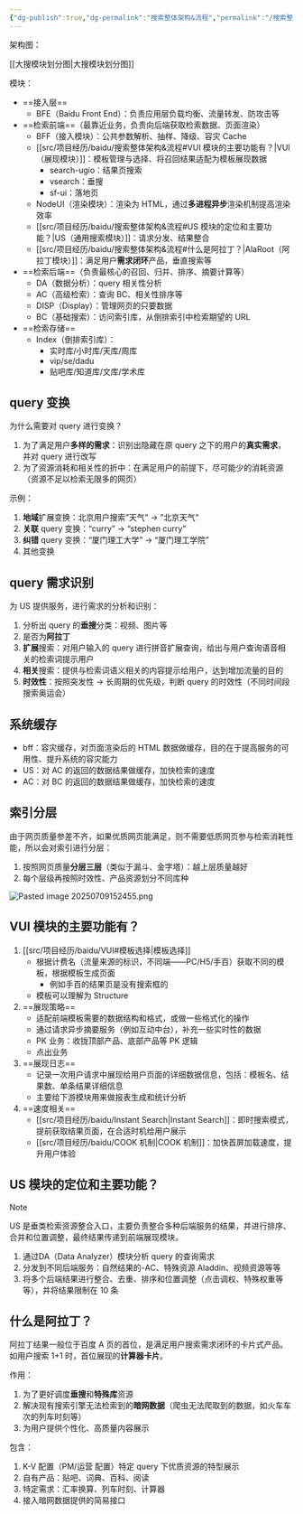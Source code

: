 ```yaml
---
{"dg-publish":true,"dg-permalink":"搜索整体架构&流程","permalink":"/搜索整体架构&流程/"}
---
```



架构图：

<style> .container {font-family: sans-serif; text-align: center;} .button-wrapper button {z-index: 1;height: 40px; width: 100px; margin: 10px;padding: 5px;} .excalidraw .App-menu_top .buttonList { display: flex;} .excalidraw-wrapper { height: 800px; margin: 50px; position: relative;} :root[dir="ltr"] .excalidraw .layer-ui__wrapper .zen-mode-transition.App-menu_bottom--transition-left {transform: none;} </style><script src="https://cdn.jsdelivr.net/npm/react@17/umd/react.production.min.js"></script><script src="https://cdn.jsdelivr.net/npm/react-dom@17/umd/react-dom.production.min.js"></script><script type="text/javascript" src="https://cdn.jsdelivr.net/npm/@excalidraw/excalidraw@0/dist/excalidraw.production.min.js"></script><div id="Drawing_2025-07-08_1015.55.excalidraw.md1"></div><script>(function(){const InitialData={"type":"excalidraw","version":2,"source":"https://github.com/zsviczian/obsidian-excalidraw-plugin/releases/tag/2.13.0","elements":[{"id":"AJ95CTKOlv9u1peV2lcHq","type":"rectangle","x":-206.01887893676758,"y":-316.11328125,"width":148.69146728515625,"height":71.94009399414062,"angle":0,"strokeColor":"#1e1e1e","backgroundColor":"transparent","fillStyle":"solid","strokeWidth":2,"strokeStyle":"solid","roughness":1,"opacity":100,"groupIds":[],"frameId":null,"index":"a0","roundness":{"type":3},"seed":331179352,"version":597,"versionNonce":1190184,"isDeleted":false,"boundElements":[{"type":"text","id":"8sjlw1u5"},{"id":"NjAXDvy92cEBvGCr5J1pH","type":"arrow"}],"updated":1751941278210,"link":null,"locked":false},{"id":"8sjlw1u5","type":"text","x":-152.96313095092773,"y":-292.6432342529297,"width":42.57997131347656,"height":25,"angle":0,"strokeColor":"#1e1e1e","backgroundColor":"transparent","fillStyle":"solid","strokeWidth":2,"strokeStyle":"solid","roughness":1,"opacity":100,"groupIds":[],"frameId":null,"index":"a1","roundness":null,"seed":1315753512,"version":197,"versionNonce":665321256,"isDeleted":false,"boundElements":[],"updated":1751941278211,"link":null,"locked":false,"text":"BFE","rawText":"BFE","fontSize":20,"fontFamily":5,"textAlign":"center","verticalAlign":"middle","containerId":"AJ95CTKOlv9u1peV2lcHq","originalText":"BFE","autoResize":true,"lineHeight":1.25},{"id":"OLhaR6Pe9VneRn3I7MTpL","type":"rectangle","x":-204.9978265726815,"y":-188.8737030029297,"width":148.69146728515625,"height":71.94009399414062,"angle":0,"strokeColor":"#1e1e1e","backgroundColor":"transparent","fillStyle":"solid","strokeWidth":2,"strokeStyle":"solid","roughness":1,"opacity":100,"groupIds":[],"frameId":null,"index":"a2","roundness":{"type":3},"seed":10265176,"version":858,"versionNonce":1616797016,"isDeleted":false,"boundElements":[{"type":"text","id":"D5Z48zlL"},{"id":"hd1l1KzLoowPcs1fJLY9a","type":"arrow"},{"id":"NjAXDvy92cEBvGCr5J1pH","type":"arrow"}],"updated":1751941278210,"link":null,"locked":false},{"id":"D5Z48zlL","type":"text","x":-180.65209293010338,"y":-177.90365600585938,"width":100,"height":50,"angle":0,"strokeColor":"#1e1e1e","backgroundColor":"transparent","fillStyle":"solid","strokeWidth":2,"strokeStyle":"solid","roughness":1,"opacity":100,"groupIds":[],"frameId":null,"index":"a3","roundness":null,"seed":109483864,"version":499,"versionNonce":1135467048,"isDeleted":false,"boundElements":[],"updated":1751941278211,"link":null,"locked":false,"text":"BFF\n搜索接入层","rawText":"BFF\n搜索接入层","fontSize":20,"fontFamily":5,"textAlign":"center","verticalAlign":"middle","containerId":"OLhaR6Pe9VneRn3I7MTpL","originalText":"BFF\n搜索接入层","autoResize":true,"lineHeight":1.25},{"id":"T0BFYrz8E8iErwGqiCNk3","type":"rectangle","x":-204.10478591918945,"y":-63.30507373454668,"width":148.69146728515625,"height":71.94009399414062,"angle":0,"strokeColor":"#1e1e1e","backgroundColor":"#ffec99","fillStyle":"solid","strokeWidth":2,"strokeStyle":"solid","roughness":1,"opacity":100,"groupIds":[],"frameId":null,"index":"a4","roundness":{"type":3},"seed":1559906904,"version":932,"versionNonce":1424396376,"isDeleted":false,"boundElements":[{"type":"text","id":"h4mZWs9u"},{"id":"voiqu34FN5c6zq-I7tptr","type":"arrow"}],"updated":1751941332445,"link":null,"locked":false},{"id":"h4mZWs9u","type":"text","x":-179.75905227661133,"y":-52.33502673747637,"width":100,"height":50,"angle":0,"strokeColor":"#1e1e1e","backgroundColor":"transparent","fillStyle":"solid","strokeWidth":2,"strokeStyle":"solid","roughness":1,"opacity":100,"groupIds":[],"frameId":null,"index":"a5","roundness":null,"seed":1492074328,"version":549,"versionNonce":1573953112,"isDeleted":false,"boundElements":[],"updated":1751941219078,"link":null,"locked":false,"text":"VUI\n搜索展现层","rawText":"VUI\n搜索展现层","fontSize":20,"fontFamily":5,"textAlign":"center","verticalAlign":"middle","containerId":"T0BFYrz8E8iErwGqiCNk3","originalText":"VUI\n搜索展现层","autoResize":true,"lineHeight":1.25},{"id":"NjAXDvy92cEBvGCr5J1pH","type":"arrow","x":-126.11111417709358,"y":-242.9231719970703,"width":1.2600590519804484,"height":53.049468994140625,"angle":0,"strokeColor":"#1e1e1e","backgroundColor":"transparent","fillStyle":"solid","strokeWidth":2,"strokeStyle":"solid","roughness":1,"opacity":100,"groupIds":[],"frameId":null,"index":"a6","roundness":{"type":2},"seed":869873240,"version":663,"versionNonce":859515688,"isDeleted":false,"boundElements":[],"updated":1751941278213,"link":null,"locked":false,"points":[[0,0],[1.2600590519804484,53.049468994140625]],"lastCommittedPoint":null,"startBinding":{"elementId":"AJ95CTKOlv9u1peV2lcHq","focus":-0.06220682798603423,"gap":1.2500152587890625},"endBinding":{"elementId":"OLhaR6Pe9VneRn3I7MTpL","focus":0.0888088618310053,"gap":1},"startArrowhead":null,"endArrowhead":"arrow","elbowed":false},{"id":"hd1l1KzLoowPcs1fJLY9a","type":"arrow","x":-127.88776505009932,"y":-115.93360900878906,"width":0.7254742382307597,"height":51.79298400878906,"angle":0,"strokeColor":"#1e1e1e","backgroundColor":"transparent","fillStyle":"solid","strokeWidth":2,"strokeStyle":"solid","roughness":1,"opacity":100,"groupIds":[],"frameId":null,"index":"a7","roundness":{"type":2},"seed":280367704,"version":480,"versionNonce":181104680,"isDeleted":false,"boundElements":[],"updated":1751941278212,"link":null,"locked":false,"points":[[0,0],[-0.7254742382307597,51.79298400878906]],"lastCommittedPoint":null,"startBinding":{"elementId":"OLhaR6Pe9VneRn3I7MTpL","focus":-0.04385027559334594,"gap":1},"endBinding":null,"startArrowhead":null,"endArrowhead":"arrow","elbowed":false},{"id":"KbPqjSWjXvailYgfzqvS5","type":"rectangle","x":-203.91378116252525,"y":70.38734436035156,"width":148.69146728515625,"height":71.94009399414062,"angle":0,"strokeColor":"#1e1e1e","backgroundColor":"transparent","fillStyle":"solid","strokeWidth":2,"strokeStyle":"solid","roughness":1,"opacity":100,"groupIds":[],"frameId":null,"index":"a8","roundness":{"type":3},"seed":1401070424,"version":1045,"versionNonce":1472055592,"isDeleted":false,"boundElements":[{"type":"text","id":"2kQpMwmI"}],"updated":1751941227299,"link":null,"locked":false},{"id":"2kQpMwmI","type":"text","x":-169.56804751994713,"y":81.35739135742188,"width":80,"height":50,"angle":0,"strokeColor":"#1e1e1e","backgroundColor":"transparent","fillStyle":"solid","strokeWidth":2,"strokeStyle":"solid","roughness":1,"opacity":100,"groupIds":[],"frameId":null,"index":"a9","roundness":null,"seed":1862563928,"version":689,"versionNonce":1563437864,"isDeleted":false,"boundElements":[],"updated":1751941232006,"link":null,"locked":false,"text":"US\n统一搜索","rawText":"US\n统一搜索","fontSize":20,"fontFamily":5,"textAlign":"center","verticalAlign":"middle","containerId":"KbPqjSWjXvailYgfzqvS5","originalText":"US\n统一搜索","autoResize":true,"lineHeight":1.25},{"id":"voiqu34FN5c6zq-I7tptr","type":"arrow","x":-126.85672015074802,"y":12.052973750804881,"width":2.1829717743008104,"height":64.382542606617,"angle":0,"strokeColor":"#1e1e1e","backgroundColor":"transparent","fillStyle":"solid","strokeWidth":2,"strokeStyle":"solid","roughness":1,"opacity":100,"groupIds":[],"frameId":null,"index":"aA","roundness":{"type":2},"seed":184309544,"version":444,"versionNonce":631873832,"isDeleted":false,"boundElements":[],"updated":1751941268957,"link":null,"locked":false,"points":[[0,0],[-2.1829717743008104,64.382542606617]],"lastCommittedPoint":null,"startBinding":{"elementId":"T0BFYrz8E8iErwGqiCNk3","focus":-0.05608169084701131,"gap":3.4179534912109375},"endBinding":null,"startArrowhead":null,"endArrowhead":"arrow","elbowed":false},{"id":"IHKcnG-Ppu1GuAS8I6Mwc","type":"rectangle","x":40.21162033081055,"y":-63.37237548828125,"width":148.69146728515625,"height":71.94009399414062,"angle":0,"strokeColor":"#1e1e1e","backgroundColor":"transparent","fillStyle":"solid","strokeWidth":2,"strokeStyle":"solid","roughness":1,"opacity":100,"groupIds":[],"frameId":null,"index":"aB","roundness":{"type":3},"seed":1987667288,"version":986,"versionNonce":537096536,"isDeleted":false,"boundElements":[{"type":"text","id":"hq7cODDF"}],"updated":1751941129969,"link":null,"locked":false},{"id":"hq7cODDF","type":"text","x":78.0673713684082,"y":-52.40232849121094,"width":72.97996520996094,"height":50,"angle":0,"strokeColor":"#1e1e1e","backgroundColor":"transparent","fillStyle":"solid","strokeWidth":2,"strokeStyle":"solid","roughness":1,"opacity":100,"groupIds":[],"frameId":null,"index":"aC","roundness":null,"seed":1238563416,"version":637,"versionNonce":583614040,"isDeleted":false,"boundElements":[],"updated":1751941226427,"link":null,"locked":false,"text":"NodeUI\n渲染","rawText":"NodeUI\n渲染","fontSize":20,"fontFamily":5,"textAlign":"center","verticalAlign":"middle","containerId":"IHKcnG-Ppu1GuAS8I6Mwc","originalText":"NodeUI\n渲染","autoResize":true,"lineHeight":1.25},{"id":"gkpWsEPj8jrxTra2mH1Og","type":"arrow","x":-55.57942581176758,"y":-24.003890991210938,"width":98.15106201171875,"height":2.024749755859375,"angle":0,"strokeColor":"#1e1e1e","backgroundColor":"transparent","fillStyle":"solid","strokeWidth":2,"strokeStyle":"solid","roughness":1,"opacity":100,"groupIds":[],"frameId":null,"index":"aD","roundness":{"type":2},"seed":405736792,"version":115,"versionNonce":111737688,"isDeleted":false,"boundElements":[],"updated":1751941129969,"link":null,"locked":false,"points":[[0,0],[98.15106201171875,-2.024749755859375]],"lastCommittedPoint":null,"startBinding":null,"endBinding":null,"startArrowhead":null,"endArrowhead":"arrow","elbowed":false},{"id":"dZMbNJ7DQ-1OH0jr7GTQS","type":"rectangle","x":-203.57426834106445,"y":216.7903289794922,"width":148.69146728515625,"height":71.94009399414062,"angle":0,"strokeColor":"#1e1e1e","backgroundColor":"transparent","fillStyle":"solid","strokeWidth":2,"strokeStyle":"solid","roughness":1,"opacity":100,"groupIds":[],"frameId":null,"index":"aE","roundness":{"type":3},"seed":970217768,"version":1193,"versionNonce":817820504,"isDeleted":false,"boundElements":[{"type":"text","id":"XzsFvUkK"},{"id":"Ho2QNKnSg4sLZOmei8i6L","type":"arrow"}],"updated":1751941187451,"link":null,"locked":false},{"id":"XzsFvUkK","type":"text","x":-169.22853469848633,"y":227.7603759765625,"width":80,"height":50,"angle":0,"strokeColor":"#1e1e1e","backgroundColor":"transparent","fillStyle":"solid","strokeWidth":2,"strokeStyle":"solid","roughness":1,"opacity":100,"groupIds":[],"frameId":null,"index":"aF","roundness":null,"seed":1128199208,"version":829,"versionNonce":1775132456,"isDeleted":false,"boundElements":[],"updated":1751941236944,"link":null,"locked":false,"text":"AC\n高级搜索","rawText":"AC\n高级搜索","fontSize":20,"fontFamily":5,"textAlign":"center","verticalAlign":"middle","containerId":"dZMbNJ7DQ-1OH0jr7GTQS","originalText":"AC\n高级搜索","autoResize":true,"lineHeight":1.25},{"id":"_9sGqY3Ikjb3gCT2p-e-h","type":"arrow","x":-130.01301956176758,"y":140.84637451171875,"width":0.48504638671875,"height":76.5006103515625,"angle":0,"strokeColor":"#1e1e1e","backgroundColor":"transparent","fillStyle":"solid","strokeWidth":2,"strokeStyle":"solid","roughness":1,"opacity":100,"groupIds":[],"frameId":null,"index":"aG","roundness":{"type":2},"seed":1962384984,"version":71,"versionNonce":434332712,"isDeleted":false,"boundElements":[],"updated":1751941139688,"link":null,"locked":false,"points":[[0,0],[0.48504638671875,76.5006103515625]],"lastCommittedPoint":null,"startBinding":null,"endBinding":null,"startArrowhead":null,"endArrowhead":"arrow","elbowed":false},{"id":"mf7X0xd4mekc1fSeFW1l3","type":"rectangle","x":5.266857147216797,"y":212.9524383544922,"width":148.69146728515625,"height":71.94009399414062,"angle":0,"strokeColor":"#1e1e1e","backgroundColor":"transparent","fillStyle":"solid","strokeWidth":2,"strokeStyle":"solid","roughness":1,"opacity":100,"groupIds":[],"frameId":null,"index":"aH","roundness":{"type":3},"seed":1578897448,"version":1440,"versionNonce":1326526760,"isDeleted":false,"boundElements":[{"type":"text","id":"5q2CgPU4"},{"id":"IOAySVIejeToKcNcdmQXo","type":"arrow"}],"updated":1751941152758,"link":null,"locked":false},{"id":"5q2CgPU4","type":"text","x":29.612590789794922,"y":223.9224853515625,"width":100,"height":50,"angle":0,"strokeColor":"#1e1e1e","backgroundColor":"transparent","fillStyle":"solid","strokeWidth":2,"strokeStyle":"solid","roughness":1,"opacity":100,"groupIds":[],"frameId":null,"index":"aI","roundness":null,"seed":326617896,"version":1091,"versionNonce":1057517352,"isDeleted":false,"boundElements":[],"updated":1751941246174,"link":null,"locked":false,"text":"AlaRoot\n阿拉丁入口","rawText":"AlaRoot\n阿拉丁入口","fontSize":20,"fontFamily":5,"textAlign":"center","verticalAlign":"middle","containerId":"mf7X0xd4mekc1fSeFW1l3","originalText":"AlaRoot\n阿拉丁入口","autoResize":true,"lineHeight":1.25},{"id":"IOAySVIejeToKcNcdmQXo","type":"arrow","x":-125.69984817504883,"y":142.22332763671875,"width":215.7486572265626,"height":68.55139160156247,"angle":0,"strokeColor":"#1e1e1e","backgroundColor":"transparent","fillStyle":"solid","strokeWidth":2,"strokeStyle":"solid","roughness":1,"opacity":100,"groupIds":[],"frameId":null,"index":"aJ","roundness":{"type":2},"seed":2005781288,"version":101,"versionNonce":2009167656,"isDeleted":false,"boundElements":[],"updated":1751941268965,"link":null,"locked":false,"points":[[0,0],[215.7486572265626,68.55139160156247]],"lastCommittedPoint":null,"startBinding":null,"endBinding":{"elementId":"mf7X0xd4mekc1fSeFW1l3","focus":0.6957884095277208,"gap":2.1777191162109375},"startArrowhead":null,"endArrowhead":"arrow","elbowed":false},{"id":"pJTfRkDaAnCweoblNwec6","type":"rectangle","x":-201.27929295491606,"y":365.46691755861394,"width":148.69146728515625,"height":71.94009399414062,"angle":0,"strokeColor":"#1e1e1e","backgroundColor":"transparent","fillStyle":"solid","strokeWidth":2,"strokeStyle":"solid","roughness":1,"opacity":100,"groupIds":[],"frameId":null,"index":"aK","roundness":{"type":3},"seed":859757656,"version":1335,"versionNonce":1224728664,"isDeleted":false,"boundElements":[{"type":"text","id":"fUZLq9sY"}],"updated":1751941188430,"link":null,"locked":false},{"id":"fUZLq9sY","type":"text","x":-166.93355931233793,"y":376.43696455568426,"width":80,"height":50,"angle":0,"strokeColor":"#1e1e1e","backgroundColor":"transparent","fillStyle":"solid","strokeWidth":2,"strokeStyle":"solid","roughness":1,"opacity":100,"groupIds":[],"frameId":null,"index":"aL","roundness":null,"seed":1557238104,"version":967,"versionNonce":764439384,"isDeleted":false,"boundElements":[],"updated":1751941239740,"link":null,"locked":false,"text":"BC\n基础搜索","rawText":"BC\n基础搜索","fontSize":20,"fontFamily":5,"textAlign":"center","verticalAlign":"middle","containerId":"pJTfRkDaAnCweoblNwec6","originalText":"BC\n基础搜索","autoResize":true,"lineHeight":1.25},{"id":"Ho2QNKnSg4sLZOmei8i6L","type":"arrow","x":-126.61519886797333,"y":292.36722477387906,"width":3.1645487343556056,"height":71.98484231231686,"angle":0,"strokeColor":"#1e1e1e","backgroundColor":"transparent","fillStyle":"solid","strokeWidth":2,"strokeStyle":"solid","roughness":1,"opacity":100,"groupIds":[],"frameId":null,"index":"aM","roundness":{"type":2},"seed":741824296,"version":41,"versionNonce":355154984,"isDeleted":false,"boundElements":[],"updated":1751941268958,"link":null,"locked":false,"points":[[0,0],[-3.1645487343556056,71.98484231231686]],"lastCommittedPoint":null,"startBinding":{"elementId":"dZMbNJ7DQ-1OH0jr7GTQS","focus":-0.05735119009178363,"gap":3.6368018002462463},"endBinding":null,"startArrowhead":null,"endArrowhead":"arrow","elbowed":false},{"id":"Fc1bqJrInIXC-aVAoEQ-k","type":"rectangle","x":7.6685236540560595,"y":365.78803106341576,"width":148.69146728515625,"height":71.94009399414062,"angle":0,"strokeColor":"#1e1e1e","backgroundColor":"transparent","fillStyle":"solid","strokeWidth":2,"strokeStyle":"solid","roughness":1,"opacity":100,"groupIds":[],"frameId":null,"index":"aN","roundness":{"type":3},"seed":1595532328,"version":1445,"versionNonce":1793978200,"isDeleted":false,"boundElements":[{"type":"text","id":"s1P6dneU"},{"id":"Aml-gG2LIODuJhNyBL0dV","type":"arrow"}],"updated":1751941205295,"link":null,"locked":false},{"id":"s1P6dneU","type":"text","x":55.56427560718106,"y":376.75807806048607,"width":52.89996337890625,"height":50,"angle":0,"strokeColor":"#1e1e1e","backgroundColor":"transparent","fillStyle":"solid","strokeWidth":2,"strokeStyle":"solid","roughness":1,"opacity":100,"groupIds":[],"frameId":null,"index":"aO","roundness":null,"seed":1570447144,"version":1075,"versionNonce":149939240,"isDeleted":false,"boundElements":[],"updated":1751941249243,"link":null,"locked":false,"text":"DISP\n展现","rawText":"DISP\n展现","fontSize":20,"fontFamily":5,"textAlign":"center","verticalAlign":"middle","containerId":"Fc1bqJrInIXC-aVAoEQ-k","originalText":"DISP\n展现","autoResize":true,"lineHeight":1.25},{"id":"Aml-gG2LIODuJhNyBL0dV","type":"arrow","x":-124.62610934162058,"y":287.60542552534434,"width":208.56363396515593,"height":77.18260553807141,"angle":0,"strokeColor":"#1e1e1e","backgroundColor":"transparent","fillStyle":"solid","strokeWidth":2,"strokeStyle":"solid","roughness":1,"opacity":100,"groupIds":[],"frameId":null,"index":"aP","roundness":{"type":2},"seed":1563700264,"version":77,"versionNonce":1104695848,"isDeleted":false,"boundElements":[],"updated":1751941268970,"link":null,"locked":false,"points":[[0,0],[208.56363396515593,77.18260553807141]],"lastCommittedPoint":null,"startBinding":null,"endBinding":{"elementId":"Fc1bqJrInIXC-aVAoEQ-k","focus":0.5935730357699854,"gap":1},"startArrowhead":null,"endArrowhead":"arrow","elbowed":false},{"id":"bdWdEaxruJg8Z5FO_ihey","type":"freedraw","x":99.66634717262559,"y":-142.10958925110845,"width":79.5539330938933,"height":72.9407859544979,"angle":0,"strokeColor":"#1e1e1e","backgroundColor":"transparent","fillStyle":"solid","strokeWidth":2,"strokeStyle":"solid","roughness":1,"opacity":100,"groupIds":[],"frameId":null,"index":"aQ","roundness":null,"seed":77470760,"version":72,"versionNonce":1479557976,"isDeleted":true,"boundElements":null,"updated":1751941302814,"link":null,"locked":false,"points":[[0,0],[-4.893693592093086,0.7054078724517012],[-5.955223228610748,1.7635037842556187],[-7.610151365666525,3.0013297498283578],[-9.424556939429294,5.266745526622799],[-11.842535012882081,8.162949250838807],[-12.55134481630023,9.573733201994884],[-15.6408704212771,18.319986438588188],[-16.180092376331118,23.68847195673058],[-16.705706607519232,28.39224559902911],[-16.705706607519232,33.09601924132764],[-15.661218419581019,37.79980878049986],[-11.567837035779121,46.040748093587894],[-8.28506903440973,50.083195894135315],[-6.219747206561692,51.32105365345544],[-2.838545763396951,52.769131670252904],[0.5425920922730256,53.732291452470065],[5.246349837697835,54.776811434155576],[9.95017117061741,54.776811434155576],[15.318608998138757,54.776811434155576],[21.348420358032286,54.22741547994971],[26.716921773048398,53.152373500808324],[28.782243600896322,52.32487763853308],[33.486001346321245,50.75467983816472],[38.189759091746055,49.18451383154371],[45.12842651338315,45.22682816143106],[47.8448842869567,43.866898309161115],[52.39266190788305,40.69261057374942],[54.04428349521436,39.0376347460726],[54.240959616320765,38.6374627450534],[56.38430330016536,33.84889517857275],[57.34739949488778,30.464355391936294],[57.5983793364677,29.70469148963204],[58.12062343043681,24.997515916367064],[59.16517520586967,20.29035623997575],[59.701027023704455,14.918484687740602],[60.05368326930932,13.504298805618077],[60.05368326930932,9.458433177230546],[60.53529495416524,6.07387749372046],[60.53529495416524,3.3540336860542084],[60.33518510834506,2.953861685035008],[59.01936908052312,1.132715836834052],[58.619149388882875,0.7325279389411605],[56.55045742381583,-0.5086999575980258],[53.65086766550701,-2.441759796470535],[51.58217570043996,-3.269239761872086],[46.74609237854486,-5.955175537989675],[40.607800752693606,-8.746237339719642],[37.887972841901046,-9.655125195210559],[31.095111545610507,-12.486882993548363],[28.375283634817947,-13.39575495216559],[21.677358468114107,-15.07107877814633],[14.236794950811827,-17.09909064347923],[8.864923398576707,-17.638312598533133],[4.157731928438011,-18.16397452034232],[-1.3022718914509142,-18.16397452034232],[-6.762339298834718,-18.16397452034232],[-10.906527090901704,-17.43144658140116],[-12.975282643463515,-17.02110058123],[-15.043974608530561,-16.610738684185122],[-16.658270336473265,-16.06134272997926],[-17.258536286438925,-15.467864745072802],[-18.018152498122163,-15.216900800366545],[-18.21826234394223,-15.020208782386533],[-18.618418448087823,-14.62342281546006],[-18.81852829390789,-14.426730797480047],[-19.01863813972807,-14.230022882626372],[-19.01863813972807,-14.03333086464636],[-19.01863813972807,-13.836638846666347],[-19.01863813972807,-13.836638846666347]],"pressures":[],"simulatePressure":true,"lastCommittedPoint":[-19.01863813972807,-13.836638846666347]},{"id":"aq7V8OOXiO9rWZ4QqD4WG","type":"freedraw","x":-151.86543386129495,"y":-25.915746867533528,"width":0.0001,"height":0.0001,"angle":0,"strokeColor":"#1e1e1e","backgroundColor":"transparent","fillStyle":"solid","strokeWidth":2,"strokeStyle":"solid","roughness":1,"opacity":100,"groupIds":[],"frameId":null,"index":"aR","roundness":null,"seed":466630952,"version":4,"versionNonce":132328536,"isDeleted":true,"boundElements":null,"updated":1751941307987,"link":null,"locked":false,"points":[[0,0],[0.0001,0.0001]],"pressures":[],"simulatePressure":true,"lastCommittedPoint":[0.0001,0.0001]},{"id":"FyW2SEy8pQGWHBdNt48OD","type":"freedraw","x":-109.86716536200186,"y":-19.492551471679974,"width":0.0001,"height":0.0001,"angle":0,"strokeColor":"#1e1e1e","backgroundColor":"transparent","fillStyle":"solid","strokeWidth":2,"strokeStyle":"solid","roughness":1,"opacity":100,"groupIds":[],"frameId":null,"index":"aS","roundness":null,"seed":1035960360,"version":4,"versionNonce":497317208,"isDeleted":true,"boundElements":null,"updated":1751941310696,"link":null,"locked":false,"points":[[0,0],[0.0001,0.0001]],"pressures":[],"simulatePressure":true,"lastCommittedPoint":[0.0001,0.0001]}],"appState":{"theme":"light","viewBackgroundColor":"#f8f9fa","currentItemStrokeColor":"#1e1e1e","currentItemBackgroundColor":"#ffec99","currentItemFillStyle":"solid","currentItemStrokeWidth":2,"currentItemStrokeStyle":"solid","currentItemRoughness":1,"currentItemOpacity":100,"currentItemFontFamily":5,"currentItemFontSize":20,"currentItemTextAlign":"left","currentItemStartArrowhead":null,"currentItemEndArrowhead":"arrow","currentItemArrowType":"round","scrollX":640.9465310860311,"scrollY":243.92418315674533,"zoom":{"value":0.959861},"currentItemRoundness":"round","gridSize":20,"gridStep":5,"gridModeEnabled":false,"gridColor":{"Bold":"rgba(203, 211, 218, 0.5)","Regular":"rgba(218, 224, 229, 0.5)"},"currentStrokeOptions":null,"frameRendering":{"enabled":true,"clip":true,"name":true,"outline":true},"objectsSnapModeEnabled":false,"activeTool":{"type":"selection","customType":null,"locked":false,"fromSelection":false,"lastActiveTool":null}},"files":{}};InitialData.scrollToContent=true;App=()=>{const e=React.useRef(null),t=React.useRef(null),[n,i]=React.useState({width:void 0,height:void 0});return React.useEffect(()=>{i({width:t.current.getBoundingClientRect().width,height:t.current.getBoundingClientRect().height});const e=()=>{i({width:t.current.getBoundingClientRect().width,height:t.current.getBoundingClientRect().height})};return window.addEventListener("resize",e),()=>window.removeEventListener("resize",e)},[t]),React.createElement(React.Fragment,null,React.createElement("div",{className:"excalidraw-wrapper",ref:t},React.createElement(ExcalidrawLib.Excalidraw,{ref:e,width:n.width,height:n.height,initialData:InitialData,viewModeEnabled:!0,zenModeEnabled:!0,gridModeEnabled:!1})))},excalidrawWrapper=document.getElementById("Drawing_2025-07-08_1015.55.excalidraw.md1");ReactDOM.render(React.createElement(App),excalidrawWrapper);})();</script>

[[大搜模块划分图\|大搜模块划分图]]

模块：
- ==接入层==
	- BFE（Baidu Front End）：负责应用层负载均衡、流量转发、防攻击等
- ==检索前端==（最靠近业务，负责向后端获取检索数据、页面渲染）
	- BFF（接入模块）：公共参数解析、抽样、降级、容灾 Cache
	- [[src/项目经历/baidu/搜索整体架构&流程#VUI 模块的主要功能有？\|VUI（展现模块）]]：模板管理与选择、将召回结果适配为模板展现数据
		- search-ugio：结果页搜索
		- vsearch：垂搜
		- sf-ui：落地页
	- NodeUI（渲染模块）：渲染为 HTML，通过**多进程异步**渲染机制提高渲染效率
	- [[src/项目经历/baidu/搜索整体架构&流程#US 模块的定位和主要功能？\|US（通用搜索模块）]]：请求分发、结果整合
	- [[src/项目经历/baidu/搜索整体架构&流程#什么是阿拉丁？\|AlaRoot（阿拉丁模块）]]：满足用户**需求闭环**产品，垂直搜索等
- ==检索后端==（负责最核心的召回、归并、排序、摘要计算等）
	- DA（数据分析）：query 相关性分析
	- AC（高级检索）：查询 BC、相关性排序等
	- DISP（Display）：管理网页的只要数据
	- BC（基础搜索）：访问索引库，从倒排索引中检索期望的 URL
- ==检索存储==
	- Index（倒排索引库）：
		- 实时库/小时库/天库/周库
		- vip/se/dadu
		- 贴吧库/知道库/文库/学术库

## query 变换

为什么需要对 query 进行变换？
1. 为了满足用户**多样的需求**：识别出隐藏在原 query 之下的用户的**真实需求**，并对 query 进行改写
2. 为了资源消耗和相关性的折中：在满足用户的前提下，尽可能少的消耗资源（资源不足以检索无限多的网页）

示例：
1. **地域**扩展变换：北京用户搜索”天气“ → ”北京天气“
2. **关联** query 变换：“curry” → “stephen curry”
3. **纠错** query 变换：“厦门理工大学” → “厦门理工学院”
4. 其他变换

## query 需求识别

为 US 提供服务，进行需求的分析和识别：
1. 分析出 query 的**垂搜**分类：视频、图片等
2. 是否为**阿拉丁**
3. **扩展**搜索：对用户输入的 query 进行拼音扩展查询，给出与用户查询语音相关的检索词提示用户
4. **相关**搜索：提供与检索词语义相关的内容提示给用户，达到增加流量的目的
5. **时效性**：按照突发性 → 长周期的优先级，判断 query 的时效性（不同时间段搜索奥运会）

## 系统缓存

- bff：容灾缓存，对页面渲染后的 HTML 数据做缓存，目的在于提高服务的可用性、提升系统的容灾能力
- US：对 AC 的返回的数据结果做缓存，加快检索的速度
- AC：对 BC 的返回的数据结果做缓存，加快检索的速度

## 索引分层

由于网页质量参差不齐，如果优质网页能满足，则不需要低质网页参与检索消耗性能，所以会对索引进行分层：
1. 按照网页质量**分层三层**（类似于漏斗、金字塔）：越上层质量越好
2. 每个层级再按照时效性、产品资源划分不同库种

![Pasted image 20250709152455.png](/img/user/attachments/images/Pasted%20image%2020250709152455.png)


## VUI 模块的主要功能有？

1. [[src/项目经历/baidu/VUI#模板选择\|模板选择]]
    - 根据计费名（流量来源的标识，不同端——PC/H5/手百）获取不同的模板，根据模板生成页面
        - 例如手百的结果页是没有搜索框的
    - 模板可以理解为 Structure
2. ==展现策略==
	- 适配前端模板需要的数据结构和格式，或做一些格式化的操作
	- 通过请求异步摘要服务（例如互动中台），补充一些实时性的数据
	- PK 业务：收拢顶部产品、底部产品等 PK 逻辑
	- 点出业务
3. ==展现日志==
    - 记录一次用户请求中展现给用户页面的详细数据信息，包括：模板名、结果数、单条结果详细信息
    - 主要给下游模块用来做报表生成和统计分析
4. ==速度相关==
    - [[src/项目经历/baidu/Instant Search\|Instant Search]]：即时搜索模式，提前获取结果页面，在合适时机给用户展示
    - [[src/项目经历/baidu/COOK 机制\|COOK 机制]]：加快首屏加载速度，提升用户体验

## US 模块的定位和主要功能？

> [!NOTE] 
> US 是垂类检索资源整合入口，主要负责整合多种后端服务的结果，并进行排序、合并和位置调整，最终结果传递到前端展现模块。

1. 通过DA（Data Analyzer）模块分析 query 的查询需求
2. 分发到不同后端服务：自然结果的-AC、特殊资源 Aladdin、视频资源等等
3. 将多个后端结果进行整合、去重、排序和位置调整（点击调权、特殊权重等等），并将结果限制在 10 条

## 什么是阿拉丁？

阿拉丁结果一般位于百度 A 页的首位，是满足用户搜索需求闭环的卡片式产品。如用户搜索 1+1 时，首位展现的**计算器卡片**。

作用：
1. 为了更好调度**垂搜**和**特殊库**资源
2. 解决现有搜索引擎无法检索到的**暗网数据**（爬虫无法爬取到的数据，如火车车次的列车时刻等）
3. 为用户提供个性化、高质量内容展示

包含：
1. K-V 配置（PM/运营 配置）特定 query 下优质资源的特型展示
2. 自有产品：贴吧、词典、百科、阅读
3. 特定需求：汇率换算、列车时刻、计算器
4. 接入暗网数据提供的简易接口
